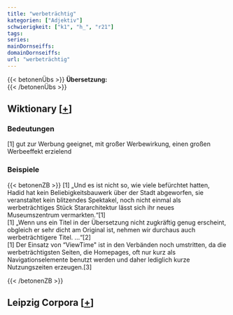 ```yaml
---
title: "werbeträchtig"
kategorien: ["Adjektiv"]
schwierigkeit: ["k1", "h_", "r21"]
tags:
series:
mainDornseiffs:
domainDornseiffs:
url: "werbeträchtig"
---
```


{{< betonenÜbs >}}
**Übersetzung:**  
{{< /betonenÜbs >}}

## Wiktionary [[+](https://de.wiktionary.org/wiki/werbeträchtig)]

### Bedeutungen
[1] gut zur Werbung geeignet, mit großer Werbewirkung, einen großen Werbeeffekt erzielend  

### Beispiele
{{< betonenZB >}}
[1] „Und es ist nicht so, wie viele befürchtet hatten, Hadid hat kein Beliebigkeitsbauwerk über der Stadt abgeworfen, sie veranstaltet kein blitzendes Spektakel, noch nicht einmal als werbeträchtiges Stück Stararchitektur lässt sich ihr neues Museumszentrum vermarkten.“[1]  
[1] „Wenn uns ein Titel in der Übersetzung nicht zugkräftig genug erscheint, obgleich er sehr dicht am Original ist, nehmen wir durchaus auch werbeträchtigere Titel. …“[2]  
[1] Der Einsatz von “ViewTime" ist in den Verbänden noch umstritten, da die werbeträchtigsten Seiten, die Homepages, oft nur kurz als Navigationselemente benutzt werden und daher lediglich kurze Nutzungszeiten erzeugen.[3]  

{{< /betonenZB >}}

## Leipzig Corpora [[+](https://corpora.uni-leipzig.de/en/res?word=werbeträchtig&corpusId=deu_newscrawl-public_2018)]

